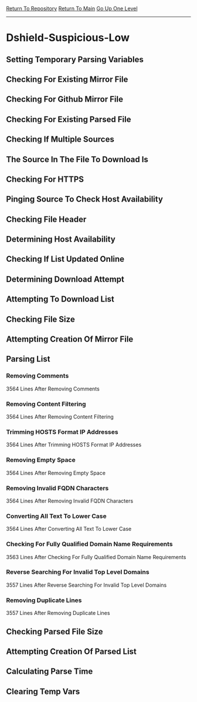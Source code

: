 [Return To Repository](https://github.com/deathbybandaid/piholeparser/)
[Return To Main](https://github.com/deathbybandaid/piholeparser/blob/master/RecentRunLogs/Mainlog.md)
[Go Up One Level](https://github.com/deathbybandaid/piholeparser/blob/master/RecentRunLogs/TopLevelScripts/30-Processing-Blacklists.md)
____________________________________
# Dshield-Suspicious-Low
## Setting Temporary Parsing Variables
## Checking For Existing Mirror File
## Checking For Github Mirror File
## Checking For Existing Parsed File
## Checking If Multiple Sources
## The Source In The File To Download Is
## Checking For HTTPS
## Pinging Source To Check Host Availability
## Checking File Header
## Determining Host Availability
## Checking If List Updated Online
## Determining Download Attempt
## Attempting To Download List
## Checking File Size
## Attempting Creation Of Mirror File
## Parsing List
### Removing Comments
3564 Lines After Removing Comments
### Removing Content Filtering
3564 Lines After Removing Content Filtering
### Trimming HOSTS Format IP Addresses
3564 Lines After Trimming HOSTS Format IP Addresses
### Removing Empty Space
3564 Lines After Removing Empty Space
### Removing Invalid FQDN Characters
3564 Lines After Removing Invalid FQDN Characters
### Converting All Text To Lower Case
3564 Lines After Converting All Text To Lower Case
### Checking For Fully Qualified Domain Name Requirements
3563 Lines After Checking For Fully Qualified Domain Name Requirements
### Reverse Searching For Invalid Top Level Domains
3557 Lines After Reverse Searching For Invalid Top Level Domains
### Removing Duplicate Lines
3557 Lines After Removing Duplicate Lines
## Checking Parsed File Size
## Attempting Creation Of Parsed List
## Calculating Parse Time
## Clearing Temp Vars
